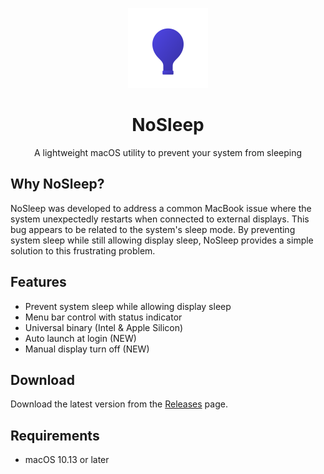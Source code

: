 <p align="center">
  <img src="images/icon.png" width="128" height="128" alt="NoSleep Logo">
</p>

<h1 align="center">NoSleep</h1>

<p align="center">
  A lightweight macOS utility to prevent your system from sleeping
</p>

## Why NoSleep?
NoSleep was developed to address a common MacBook issue where the system unexpectedly restarts when connected to external displays. This bug appears to be related to the system's sleep mode. By preventing system sleep while still allowing display sleep, NoSleep provides a simple solution to this frustrating problem.

## Features
- Prevent system sleep while allowing display sleep
- Menu bar control with status indicator
- Universal binary (Intel & Apple Silicon)
- Auto launch at login (NEW)
- Manual display turn off (NEW)

## Download

Download the latest version from the [Releases](https://github.com/c-zeong/NoSleep/releases) page.

## Requirements

- macOS 10.13 or later
